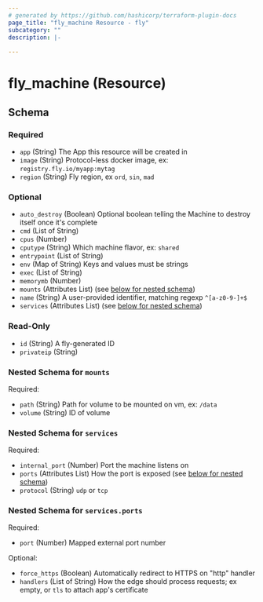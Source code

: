 ```yaml
---
# generated by https://github.com/hashicorp/terraform-plugin-docs
page_title: "fly_machine Resource - fly"
subcategory: ""
description: |-
  
---
```


# fly_machine (Resource)





<!-- schema generated by tfplugindocs -->
## Schema

### Required

- `app` (String) The App this resource will be created in
- `image` (String) Protocol-less docker image, ex: `registry.fly.io/myapp:mytag`
- `region` (String) Fly region, ex `ord`, `sin`, `mad`

### Optional

- `auto_destroy` (Boolean) Optional boolean telling the Machine to destroy itself once it's complete
- `cmd` (List of String)
- `cpus` (Number)
- `cputype` (String) Which machine flavor, ex: `shared`
- `entrypoint` (List of String)
- `env` (Map of String) Keys and values must be strings
- `exec` (List of String)
- `memorymb` (Number)
- `mounts` (Attributes List) (see [below for nested schema](#nestedatt--mounts))
- `name` (String) A user-provided identifier, matching regexp `^[a-z0-9-]+$`
- `services` (Attributes List) (see [below for nested schema](#nestedatt--services))

### Read-Only

- `id` (String) A fly-generated ID
- `privateip` (String)

<a id="nestedatt--mounts"></a>
### Nested Schema for `mounts`

Required:

- `path` (String) Path for volume to be mounted on vm, ex: `/data`
- `volume` (String) ID of volume


<a id="nestedatt--services"></a>
### Nested Schema for `services`

Required:

- `internal_port` (Number) Port the machine listens on
- `ports` (Attributes List) How the port is exposed (see [below for nested schema](#nestedatt--services--ports))
- `protocol` (String) `udp` or `tcp`

<a id="nestedatt--services--ports"></a>
### Nested Schema for `services.ports`

Required:

- `port` (Number) Mapped external port number

Optional:

- `force_https` (Boolean) Automatically redirect to HTTPS on "http" handler
- `handlers` (List of String) How the edge should process requests; ex empty, or `tls` to attach app's certificate
